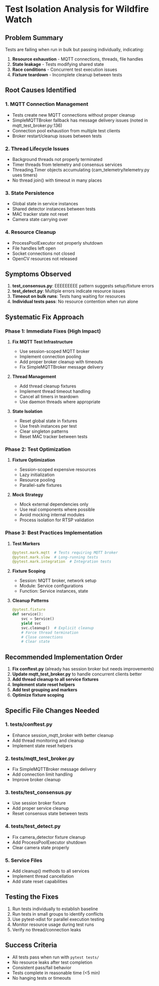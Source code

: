 # Test Isolation Analysis for Wildfire Watch

## Problem Summary

Tests are failing when run in bulk but passing individually, indicating:
1. **Resource exhaustion** - MQTT connections, threads, file handles
2. **State leakage** - Tests modifying shared state
3. **Race conditions** - Concurrent test execution issues
4. **Fixture teardown** - Incomplete cleanup between tests

## Root Causes Identified

### 1. MQTT Connection Management
- Tests create new MQTT connections without proper cleanup
- SimpleMQTTBroker fallback has message delivery issues (noted in mqtt_test_broker.py:136)
- Connection pool exhaustion from multiple test clients
- Broker restart/cleanup issues between tests

### 2. Thread Lifecycle Issues
- Background threads not properly terminated
- Timer threads from telemetry and consensus services
- Threading.Timer objects accumulating (cam_telemetry/telemetry.py uses timers)
- No thread join() with timeout in many places

### 3. State Persistence
- Global state in service instances
- Shared detector instances between tests
- MAC tracker state not reset
- Camera state carrying over

### 4. Resource Cleanup
- ProcessPoolExecutor not properly shutdown
- File handles left open
- Socket connections not closed
- OpenCV resources not released

## Symptoms Observed

1. **test_consensus.py**: EEEEEEEEE pattern suggests setup/fixture errors
2. **test_detect.py**: Multiple errors indicate resource issues
3. **Timeout on bulk runs**: Tests hang waiting for resources
4. **Individual tests pass**: No resource contention when run alone

## Systematic Fix Approach

### Phase 1: Immediate Fixes (High Impact)

1. **Fix MQTT Test Infrastructure**
   - Use session-scoped MQTT broker
   - Implement connection pooling
   - Add proper broker cleanup with timeouts
   - Fix SimpleMQTTBroker message delivery

2. **Thread Management**
   - Add thread cleanup fixtures
   - Implement thread timeout handling
   - Cancel all timers in teardown
   - Use daemon threads where appropriate

3. **State Isolation**
   - Reset global state in fixtures
   - Use fresh instances per test
   - Clear singleton patterns
   - Reset MAC tracker between tests

### Phase 2: Test Optimization

1. **Fixture Optimization**
   - Session-scoped expensive resources
   - Lazy initialization
   - Resource pooling
   - Parallel-safe fixtures

2. **Mock Strategy**
   - Mock external dependencies only
   - Use real components where possible
   - Avoid mocking internal modules
   - Process isolation for RTSP validation

### Phase 3: Best Practices Implementation

1. **Test Markers**
   ```python
   @pytest.mark.mqtt  # Tests requiring MQTT broker
   @pytest.mark.slow  # Long-running tests
   @pytest.mark.integration  # Integration tests
   ```

2. **Fixture Scoping**
   - Session: MQTT broker, network setup
   - Module: Service configurations
   - Function: Service instances, state

3. **Cleanup Patterns**
   ```python
   @pytest.fixture
   def service():
       svc = Service()
       yield svc
       svc.cleanup()  # Explicit cleanup
       # Force thread termination
       # Close connections
       # Clear state
   ```

## Recommended Implementation Order

1. **Fix conftest.py** (already has session broker but needs improvements)
2. **Update mqtt_test_broker.py** to handle concurrent clients better
3. **Add thread cleanup to all service fixtures**
4. **Implement state reset helpers**
5. **Add test grouping and markers**
6. **Optimize fixture scoping**

## Specific File Changes Needed

### 1. tests/conftest.py
- Enhance session_mqtt_broker with better cleanup
- Add thread monitoring and cleanup
- Implement state reset helpers

### 2. tests/mqtt_test_broker.py
- Fix SimpleMQTTBroker message delivery
- Add connection limit handling
- Improve broker cleanup

### 3. tests/test_consensus.py
- Use session broker fixture
- Add proper service cleanup
- Reset consensus state between tests

### 4. tests/test_detect.py
- Fix camera_detector fixture cleanup
- Add ProcessPoolExecutor shutdown
- Clear camera state properly

### 5. Service Files
- Add cleanup() methods to all services
- Implement thread cancellation
- Add state reset capabilities

## Testing the Fixes

1. Run tests individually to establish baseline
2. Run tests in small groups to identify conflicts
3. Use pytest-xdist for parallel execution testing
4. Monitor resource usage during test runs
5. Verify no thread/connection leaks

## Success Criteria

- All tests pass when run with `pytest tests/`
- No resource leaks after test completion
- Consistent pass/fail behavior
- Tests complete in reasonable time (<5 min)
- No hanging tests or timeouts